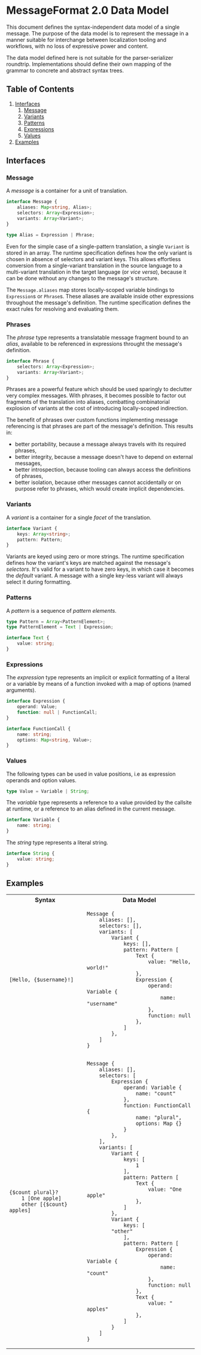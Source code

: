 # MessageFormat 2.0 Data Model

This document defines the syntax-independent data model of a single message. The purpose of the data model is to represent the message in a manner suitable for interchange between localization tooling and workflows, with no loss of expressive power and content.

The data model defined here is not suitable for the parser-serializer roundtrip. Implementations should define their own mapping of the grammar to concrete and abstract syntax trees.

## Table of Contents

1. [Interfaces](#interfaces)
    1. [Message](#message)
    1. [Variants](#variants)
    1. [Patterns](#patterns)
    1. [Expressions](#expressions)
    1. [Values](#values)
1. [Examples](#examples)

## Interfaces

### Message

A _message_ is a container for a unit of translation.

```ts
interface Message {
    aliases: Map<string, Alias>;
    selectors: Array<Expression>;
    variants: Array<Variant>;
}

type Alias = Expression | Phrase;
```

Even for the simple case of a single-pattern translation, a single `Variant` is stored in an array. The runtime specification defines how the only variant is chosen in absence of selectors and variant keys. This allows effortless conversion from a single-variant translation in the source language to a multi-variant translation in the target language (or _vice versa_), because it can be done without any changes to the message's structure.

The `Message.aliases` map stores locally-scoped variable bindings to `Expression`s or `Phrase`s. These aliases are available inside other expressions throughout the message's definition. The runtime specification defines the exact rules for resolving and evaluating them.

### Phrases

The _phrase_ type represents a translatable message fragment bound to an _alias_, available to be referenced in expressions throught the message's definition.

```ts
interface Phrase {
    selectors: Array<Expression>;
    variants: Array<Variant>;
}
```

Phrases are a powerful feature which should be used sparingly to declutter very complex messages. With phrases, it becomes possible to factor out fragments of the translation into aliases, combatting combinatorial explosion of variants at the cost of introducing locally-scoped indirection.

The benefit of phrases over custom functions implementing message referencing is that phrases are part of the message's definition. This results in:

* better portability, because a message always travels with its required phrases,
* better integrity, because a message doesn't have to depend on external messages,
* better introspection, because tooling can always access the definitions of phrases,
* better isolation, because other messages cannot accidentally or on purpose refer to phrases, which would create implicit dependencies.

### Variants

A _variant_ is a container for a single _facet_ of the translation.

```ts
interface Variant {
    keys: Array<string>;
    pattern: Pattern;
}
```

Variants are keyed using zero or more strings. The runtime specification defines how the variant's keys are matched against the message's _selectors_. It's valid for a variant to have zero keys, in which case it becomes the _default_ variant. A message with a single key-less variant will always select it during formatting.

### Patterns

A _pattern_ is a sequence of _pattern elements_.

```ts
type Pattern = Array<PatternElement>;
type PatternElement = Text | Expression;
```

```ts
interface Text {
    value: string;
}
```

### Expressions

The _expression_ type represents an implicit or explicit formatting of a literal or a variable by means of a function invoked with a map of options (named arguments).

```ts
interface Expression {
    operand: Value;
    function: null | FunctionCall;
}
```

```ts
interface FunctionCall {
    name: string;
    options: Map<string, Value>;
}
```

### Values

The following types can be used in value positions, i.e as expression operands and option values.

```ts
type Value = Variable | String;
```

The _variable_ type represents a reference to a value provided by the callsite at runtime, or a reference to an alias defined in the current message.

```ts
interface Variable {
    name: string;
}
```

The _string_ type represents a literal string.

```ts
interface String {
    value: string;
}
```

## Examples

<table>
<tr>
<th>Syntax</th>
<th>Data Model</th>
</tr>

<tr>
<td>

    [Hello, {$username}!]

</td>
<td>

    Message {
        aliases: [],
        selectors: [],
        variants: [
            Variant {
                keys: [],
                pattern: Pattern [
                    Text {
                        value: "Hello, world!"
                    },
                    Expression {
                        operand: Variable {
                            name: "username"
                        },
                        function: null
                    },
                ]
            },
        ]
    }

</td>
</tr>

<tr>
<td>

    {$count plural}?
        1 [One apple]
        other [{$count} apples]

</td>
<td>

    Message {
        aliases: [],
        selectors: [
            Expression {
                operand: Variable {
                    name: "count"
                },
                function: FunctionCall {
                    name: "plural",
                    options: Map {}
                }
            },
        ],
        variants: [
            Variant {
                keys: [
                    1
                ],
                pattern: Pattern [
                    Text {
                        value: "One apple"
                    },
                ]
            },
            Variant {
                keys: [
		    "other"
                ],
                pattern: Pattern [
                    Expression {
                        operand: Variable {
                            name: "count"
                        },
                        function: null
                    },
                    Text {
                        value: " apples"
                    },
                ]
            }
        ]
    }

</tr>
</table>

